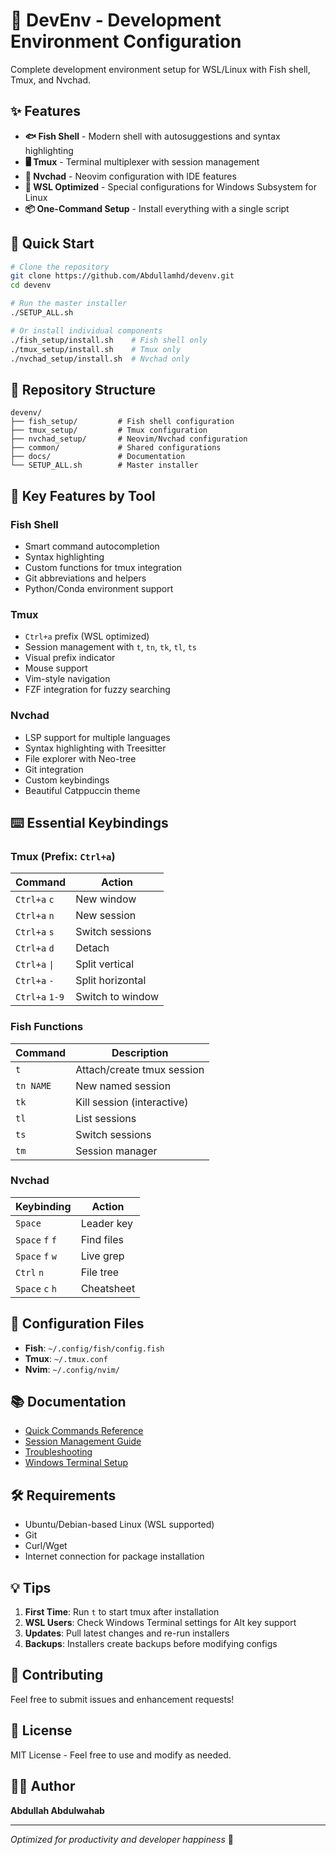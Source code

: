 # 🚀 DevEnv - Development Environment Configuration

Complete development environment setup for WSL/Linux with Fish shell, Tmux, and Nvchad.

## ✨ Features

- **🐟 Fish Shell** - Modern shell with autosuggestions and syntax highlighting
- **🖥️ Tmux** - Terminal multiplexer with session management
- **📝 Nvchad** - Neovim configuration with IDE features
- **🔧 WSL Optimized** - Special configurations for Windows Subsystem for Linux
- **📦 One-Command Setup** - Install everything with a single script

## 🚀 Quick Start

```bash
# Clone the repository
git clone https://github.com/Abdullamhd/devenv.git
cd devenv

# Run the master installer
./SETUP_ALL.sh

# Or install individual components
./fish_setup/install.sh    # Fish shell only
./tmux_setup/install.sh    # Tmux only
./nvchad_setup/install.sh  # Nvchad only
```

## 📁 Repository Structure

```
devenv/
├── fish_setup/         # Fish shell configuration
├── tmux_setup/         # Tmux configuration
├── nvchad_setup/       # Neovim/Nvchad configuration
├── common/             # Shared configurations
├── docs/               # Documentation
└── SETUP_ALL.sh        # Master installer
```

## 🎯 Key Features by Tool

### Fish Shell
- Smart command autocompletion
- Syntax highlighting
- Custom functions for tmux integration
- Git abbreviations and helpers
- Python/Conda environment support

### Tmux
- `Ctrl+a` prefix (WSL optimized)
- Session management with `t`, `tn`, `tk`, `tl`, `ts`
- Visual prefix indicator
- Mouse support
- Vim-style navigation
- FZF integration for fuzzy searching

### Nvchad
- LSP support for multiple languages
- Syntax highlighting with Treesitter
- File explorer with Neo-tree
- Git integration
- Custom keybindings
- Beautiful Catppuccin theme

## ⌨️ Essential Keybindings

### Tmux (Prefix: `Ctrl+a`)
| Command | Action |
|---------|--------|
| `Ctrl+a` `c` | New window |
| `Ctrl+a` `n` | New session |
| `Ctrl+a` `s` | Switch sessions |
| `Ctrl+a` `d` | Detach |
| `Ctrl+a` `\|` | Split vertical |
| `Ctrl+a` `-` | Split horizontal |
| `Ctrl+a` `1-9` | Switch to window |

### Fish Functions
| Command | Description |
|---------|-------------|
| `t` | Attach/create tmux session |
| `tn NAME` | New named session |
| `tk` | Kill session (interactive) |
| `tl` | List sessions |
| `ts` | Switch sessions |
| `tm` | Session manager |

### Nvchad
| Keybinding | Action |
|------------|--------|
| `Space` | Leader key |
| `Space` `f` `f` | Find files |
| `Space` `f` `w` | Live grep |
| `Ctrl` `n` | File tree |
| `Space` `c` `h` | Cheatsheet |

## 🔧 Configuration Files

- **Fish**: `~/.config/fish/config.fish`
- **Tmux**: `~/.tmux.conf`
- **Nvim**: `~/.config/nvim/`

## 📚 Documentation

- [Quick Commands Reference](docs/QUICK_COMMANDS.md)
- [Session Management Guide](tmux_setup/docs/SESSION_MASTERY_GUIDE.md)
- [Troubleshooting](docs/TROUBLESHOOTING.md)
- [Windows Terminal Setup](tmux_setup/docs/WINDOWS_TERMINAL_FIX.md)

## 🛠️ Requirements

- Ubuntu/Debian-based Linux (WSL supported)
- Git
- Curl/Wget
- Internet connection for package installation

## 💡 Tips

1. **First Time**: Run `t` to start tmux after installation
2. **WSL Users**: Check Windows Terminal settings for Alt key support
3. **Updates**: Pull latest changes and re-run installers
4. **Backups**: Installers create backups before modifying configs

## 🤝 Contributing

Feel free to submit issues and enhancement requests!

## 📄 License

MIT License - Feel free to use and modify as needed.

## 👨‍💻 Author

**Abdullah Abdulwahab**

---
*Optimized for productivity and developer happiness* 🎉